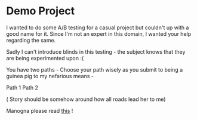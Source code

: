 # Demo Project

I wanted to do some A/B testing for a casual project but couldn't up with a good name for it.
Since I'm not an expert in this domain, I wanted your help regarding the same.

Sadly I can't introduce blinds in this testing - the subject knows that they are being experimented upon :( 

You have two paths - Choose your path wisely as you submit to being a guinea pig to my nefarious means -

Path 1 
Path 2

( Story should be somehow around how all roads lead her to me)

Manogna please read [this](feb_14.html) !

